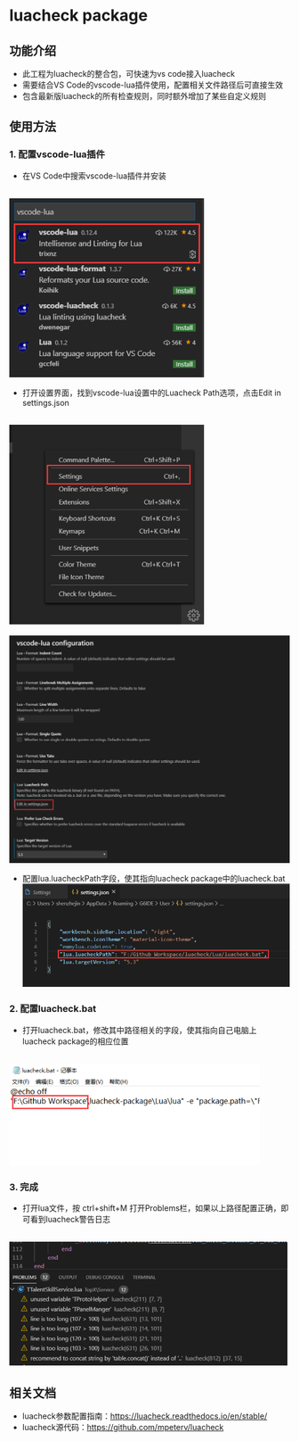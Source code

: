 # luacheck package
## 功能介绍
- 此工程为luacheck的整合包，可快速为vs code接入luacheck
- 需要结合VS Code的vscode-lua插件使用，配置相关文件路径后可直接生效
- 包含最新版luacheck的所有检查规则，同时额外增加了某些自定义规则
## 使用方法
### 1. 配置vscode-lua插件
- 在VS Code中搜索vscode-lua插件并安装

<br/><img src="https://github.com/Eraser5508/luacheck-package/blob/master/Image/guide_image_1.png" width="350"/></br>

- 打开设置界面，找到vscode-lua设置中的Luacheck Path选项，点击Edit in settings.json

<br/><img src="https://github.com/Eraser5508/luacheck-package/blob/master/Image/guide_image_2.png" width="350"/></br>
<br/><img src="https://github.com/Eraser5508/luacheck-package/blob/master/Image/guide_image_3.png" width="550"/></br>

- 配置lua.luacheckPath字段，使其指向luacheck package中的luacheck.bat
<br/><img src="https://github.com/Eraser5508/luacheck-package/blob/master/Image/guide_image_4.png" width="550"/></br>

### 2. 配置luacheck.bat
- 打开luacheck.bat，修改其中路径相关的字段，使其指向自己电脑上luacheck package的相应位置

<br/><img src="https://github.com/Eraser5508/luacheck-package/blob/master/Image/guide_image_5.png" width="450"/></br>

### 3. 完成
- 打开lua文件，按 ctrl+shift+M 打开Problems栏，如果以上路径配置正确，即可看到luacheck警告日志

<br/><img src="https://github.com/Eraser5508/luacheck-package/blob/master/Image/guide_image_6.png" width="500"/></br>

## 相关文档
- luacheck参数配置指南：https://luacheck.readthedocs.io/en/stable/
- luacheck源代码：https://github.com/mpeterv/luacheck
